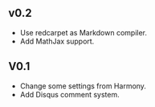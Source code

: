 v0.2
----

- Use redcarpet as Markdown compiler.
- Add MathJax support.

V0.1
----

- Change some settings from Harmony.
- Add Disqus comment system.

